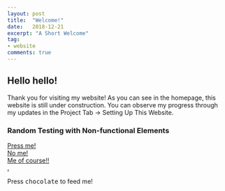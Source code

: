 ```yaml
---
layout: post
title:  "Welcome!"
date:   2018-12-21
excerpt: "A Short Welcome"
tag:
- website
comments: true
---
```


## Hello hello!

Thank you for visiting my website! As you can see in the homepage, this website is still under construction. You can observe my progress through my updates in the Project Tab -> Setting Up This Website. 

<script type="text/javascript" src="/path/to/egg.js"></script>
<script>
var egg = new Egg();
egg
  .AddCode("c,h,o,c,o,l,a,t,e", function() {
    alert("CHOCOLATE!");
  }, "konami-code")
 .AddHook(function(){
    console.log("Hook called for: " + this.activeEgg.keys);
    console.log(this.activeEgg.metadata);
</script>

### Random Testing with Non-functional Elements
<div markdown="0"><a href="www.facebook.com" class="btn btn-success">Press me!</a></div>
<div markdown="0"><a href="www.pinterest.com" class="btn btn-warning">No me!</a></div>
<div markdown="0"><a href="www.youtube.com" class="btn btn-danger">Me of course!!</a></div>
<div markdown="0"><a href="www.fanfiction.net" class="btn btn-info">.</a></div>


Press <kbd>c</kbd><kbd>h</kbd><kbd>o</kbd><kbd>c</kbd><kbd>o</kbd><kbd>l</kbd><kbd>a</kbd><kbd>t</kbd><kbd>e</kbd> to feed me!


